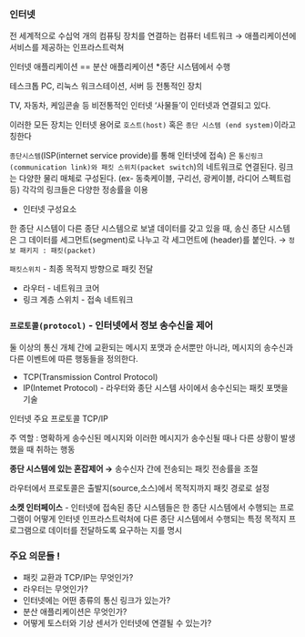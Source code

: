 ### 인터넷

전 세계적으로 수십억 개의 컴퓨팅 장치를 연결하는 컴퓨터 네트워크 → 애플리케이션에 서비스를 제공하는 인프라스트럭쳐

인터넷 애플리케이션 == 분산 애플리케이션 *종단 시스템에서 수행

테스크톱 PC, 리눅스 워크스테이션, 서버 등 전통적인 장치

TV, 자동차, 케임콘솔 등 비전통적인 인터넷 ‘사물들’이 인터넷과 연결되고 있다.

이러한 모든 장치는 인터넷 용어로 `호스트(host)` 혹은 `종단 시스템 (end system)`이라고 칭한다

`종단시스템`(ISP(internet service provide)를 통해 인터넷에 접속) 은 `통신링크 (communication link)와 패킷 스위치(packet switch`)의 네트워크로 연결된다. 링크는 다양한 물리 매체로 구성된다. (ex- 동축케이블, 구리선, 광케이블, 라디어 스펙트럼 등) 각각의 링크들은 다양한 정송률을 이용

- 인터넷 구성요소
 
 
한 종단 시스템이 다른 종단 시스템으로 보낼 데이터를 갖고 있을 때, 송신 종단 시스템은 그 데이터를 세그먼트(segment)로 나누고 각 세그먼트에 (header)를 붙인다. → `정보 패키지 : 패킷(packet)`

`패킷스위치`  - 최종 목적지 방향으로 패킷 전달

- 라우터 - 네트워크 코어
- 링크 계층 스위치 - 접속 네트워크

### `프로토콜(protocol)` - 인터넷에서 정보 송수신을 제어

둘 이상의 통신 개체 간에 교환되는 메시지 포맷과 순서뿐만 아니라, 메시지의 송수신과 다른 이벤트에 따른 행동들을 정의한다.

- TCP(Transmission Control Protocol)
- IP(Intemet Protocol) - 라우터와 종단 시스템 사이에서 송수신되는 패킷 포맷을 기술

인터넷 주요 프로토콜 TCP/IP

주 역할 : 명확하게 송수신된 메시지와 이러한 메시지가 송수신될 때나 다른 상황이 발생했을 때 취하는 행동

**종단 시스템에 있는 혼잡제어 →** 송수신자 간에 전송되는 패킷 전송률을 조절

라우터에서 프로토콜은 출발지(source,소스)에서 목적지까지 패킷 경로로 설정

**소켓 인터페이스** - 인터넷에 접속된 종단 시스템들은 한 종단 시스템에서 수행되는 프로그램이 어떻게 인터넷 인프라스트럭처에 다른 종단 시스템에서 수행되는 특정 목적지 프로그램으로 데이터를 전달하도록 요구하는 지를 명시

### 주요 의문들 !

- 패킷 교환과 TCP/IP는 무엇인가? 
- 라우터는 무엇인가? 
- 인터넷에는 어떤 종류의 통신 링크가 있는가? 
- 분산 애플리케이션은 무엇인가? 
- 어떻게 토스터와 기상 센서가 인터넷에 연결될 수 있는가?
